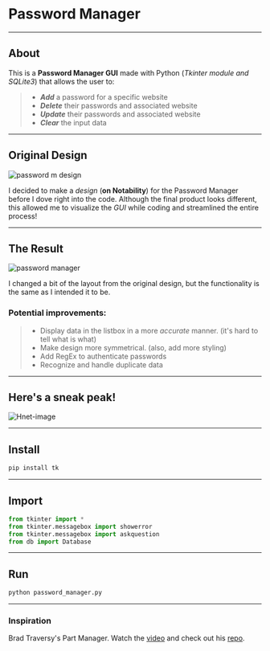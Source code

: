# Password Manager

---

## **About**

This is a **Password Manager GUI** made with Python (_Tkinter module and SQLite3_) that allows the user to:

> - _**Add**_ a password for a specific website
> - _**Delete**_ their passwords and associated website
> - _**Update**_ their passwords and associated website
> - _**Clear**_ the input data

---

## **Original Design**

![password m design](https://user-images.githubusercontent.com/57025422/108607809-808da100-7377-11eb-9a1a-e74770e46f16.PNG)

I decided to make a _design_ (**on Notability**) for the Password Manager before I dove right into the code. Although the final product looks different, this allowed me to visualize the _GUI_ while coding and streamlined the entire process!

---

## **The Result**

![password manager](https://user-images.githubusercontent.com/57025422/108784152-95a73300-7523-11eb-9365-b99c87d8275a.PNG)

I changed a bit of the layout from the original design, but the functionality is the same as I intended it to be.

### **Potential improvements:**

> - Display data in the listbox in a more _accurate_ manner. (it's hard to tell what is what)
> - Make design more symmetrical. (also, add more styling)
> - Add RegEx to authenticate passwords
> - Recognize and handle duplicate data

---

## **Here's a sneak peak!**

![Hnet-image](https://user-images.githubusercontent.com/57025422/108933178-8e555780-75ff-11eb-8650-3102df9e1523.gif)

---

## **Install**

```bash
pip install tk
```

---

## **Import**

```python
from tkinter import *
from tkinter.messagebox import showerror
from tkinter.messagebox import askquestion
from db import Database
```

---

## **Run**

```bash
python password_manager.py
```

---

### **Inspiration**

Brad Traversy's Part Manager. Watch the [video](https://www.youtube.com/watch?v=ELkaEpN29PU "Traversy Media") and check out his [repo](https://github.com/bradtraversy/part_manager "Part Manager").
